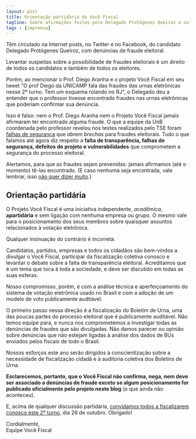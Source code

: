 ```yaml
---
layout: post
title: Orientação partidária do Você Fiscal
tagline: Sobre afirmações feitas pelo Delegado Protógenes Queiroz e outras coisas
tags : [imprensa]
---
```

Têm circulado na Internet posts, no Twitter e no Facebook, do candidato Delegado Protógenes Queiroz, com denúncias de fraude eleitoral.

Levantar suspeitas sobre a possibilidade de fraudes eleitorais é um direito de todos os candidatos e também de todos os eleitores.

Porém, ao mencionar o Prof. Diego Aranha e o projeto Você Fiscal em seu tweet "O prof Diego da UNICAMP fala das fraudes das urnas eletrônicas nesse 2º turno. Tem um esquema rolando no RJ", o Delegado deu a entender que o professor tivesse encontrado fraudes nas urnas eletrônicas que poderiam confirmar sua denúncia.

Isso é falso: nem o Prof. Diego Aranha nem o Projeto Você Fiscal jamais afirmaram ter encontrado alguma fraude. O que a equipe da UnB coordenada pelo professor revelou nos testes realizados pelo TSE foram [falhas de segurança](http://jornalggn.com.br/sites/default/files/documentos/relatorio-urna.pdf) que *abrem brechas* para fraudes eleitorais. Tudo o que falamos até agora diz respeito a **falta de transparência, falhas de segurança, defeitos de projeto e vulnerabilidades** que comprometem a segurança do processo eleitoral.

Alertamos, para que as fraudes sejam prevenidas: jamais afirmamos (até o momento) tê-las encontrado. (E caso nenhuma seja encontrada, vale lembrar, isso [não quer dizer muito](http://www.vocefiscal.org/blog/e-se-o-voce-fiscal-nao-encontrar-nenhuma-fraude/).)


## Orientação partidária

O Projeto Você Fiscal é uma iniciativa independente, *acadêmica*, **apartidária** e sem ligação com nenhuma empresa ou grupo. O mesmo vale para o posicionamento dos seus membros sobre quaisquer assuntos relacionados à votação eletrônica.

Qualquer insinuação do contrário é incorreta.

Candidatos, partidos, empresas e todos os cidadãos são bem-vindos a divulgar o Você Fiscal, participar da fiscalização coletiva conosco e levantar o debate sobre a falta de transparência eleitoral. Acreditamos que é um tema que toca à toda a sociedade, e deve ser discutido em todas as suas esferas.

Nosso compromisso, porém, é com a análise técnica e aperfeiçoamento do sistema de votação eletrônica usado no Brasil e com a adoção de um modelo de voto publicamente auditável.

O primeiro passo nessa direção é a fiscalização do Boletim de Urna, uma das poucas partes do processo eleitoral que é publicamente auditável. Não temos equipe para, e nunca nos comprometemos a investigar todas as denúncias de fraudes que são divulgadas. Não damos parecer ou opinião sobre denúncias que não estejam ligadas à análise dos dados de BUs enviados pelos fiscais de todo o Brasil.

Nossos esforços este ano serão dirigidos à conscientização sobre a necessidade de fiscalização cidadã e à auditoria coletiva dos Boletins de Urna.

**Esclarecemos, portanto, que o Você Fiscal não confirma, nega, nem deve ser associado a denúncias de fraude exceto se algum posicionamento for publicado oficialmente pelo projeto neste blog** (o que ainda não aconteceu).

E, acima de qualquer discussão partidária, [convidamos todos a fiscalizarem conosco este 2º turno](http://www.vocefiscal.org/vemproBU/), dia 26 de outubro. Obrigado!

Cordialmente,<br />
Equipe Você Fiscal
